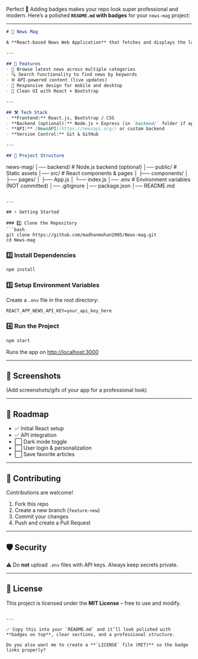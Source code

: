 Perfect 🎯 Adding badges makes your repo look super professional and modern. Here’s a polished **`README.md` with badges** for your `news-mag` project:

---

```markdown
# 📖 News Mag  

A **React-based News Web Application** that fetches and displays the latest news articles in a clean, modern interface. Built for learning, experimenting, and showcasing how to integrate APIs with a responsive frontend.  

---

## 🚀 Features  
- 📰 Browse latest news across multiple categories  
- 🔍 Search functionality to find news by keywords  
- 🌐 API-powered content (live updates)  
- 📱 Responsive design for mobile and desktop  
- 🎨 Clean UI with React + Bootstrap  

---

## 🛠️ Tech Stack  
- **Frontend:** React.js, Bootstrap / CSS  
- **Backend (optional):** Node.js + Express (in `backend/` folder if applicable)  
- **API:** [NewsAPI](https://newsapi.org/) or custom backend  
- **Version Control:** Git & GitHub  

---

## 📂 Project Structure  
```

news-mag/
│── backend/        # Node.js backend (optional)
│── public/         # Static assets
│── src/            # React components & pages
│   ├── components/
│   ├── pages/
│   ├── App.js
│   └── index.js
│── .env            # Environment variables (NOT committed)
│── .gitignore
│── package.json
│── README.md

````

---

## ⚡ Getting Started  

### 1️⃣ Clone the Repository  
```bash
git clone https://github.com/madhanmohan2005/News-mag.git
cd News-mag
````

### 2️⃣ Install Dependencies

```bash
npm install
```

### 3️⃣ Setup Environment Variables

Create a `.env` file in the root directory:

```
REACT_APP_NEWS_API_KEY=your_api_key_here
```

### 4️⃣ Run the Project

```bash
npm start
```

Runs the app on [http://localhost:3000](http://localhost:3000)

---

## 📸 Screenshots

(Add screenshots/gifs of your app for a professional look)

---

## 📌 Roadmap

* ✅ Initial React setup
* ✅ API integration
* ⬜ Dark mode toggle
* ⬜ User login & personalization
* ⬜ Save favorite articles

---

## 🤝 Contributing

Contributions are welcome!

1. Fork this repo
2. Create a new branch (`feature-new`)
3. Commit your changes
4. Push and create a Pull Request

---

## 🛡️ Security

⚠️ Do **not** upload `.env` files with API keys. Always keep secrets private.

---

## 📜 License

This project is licensed under the **MIT License** – free to use and modify.

```

---

✅ Copy this into your `README.md` and it’ll look polished with **badges on top**, clear sections, and a professional structure.  

Do you also want me to create a **`LICENSE` file (MIT)** so the badge links properly?
```
